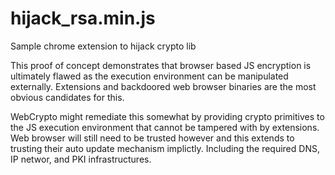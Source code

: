 hijack_rsa.min.js
=================

Sample chrome extension to hijack crypto lib

This proof of concept demonstrates that browser based JS encryption is ultimately
flawed as the execution environment can be manipulated externally. Extensions and
backdoored web browser binaries are the most obvious candidates for this.

WebCrypto might remediate this somewhat by providing crypto primitives to the JS
execution environment that cannot be tampered with by extensions. Web browser
will still need to be trusted however and this extends to trusting their auto
update mechanism implictly. Including the required DNS, IP networ, and PKI
infrastructures.

